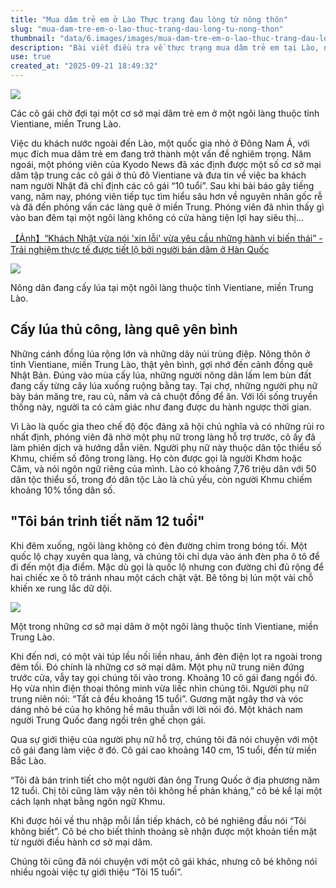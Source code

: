 ```yaml
---
title: "Mua dâm trẻ em ở Lào Thực trạng đau lòng từ nông thôn"
slug: "mua-dam-tre-em-o-lao-thuc-trang-dau-long-tu-nong-thon"
thumbnail: "data/6.images/images/mua-dam-tre-em-o-lao-thuc-trang-dau-long-tu-nong-thon.webp"
description: "Bài viết điều tra về thực trạng mua dâm trẻ em tại Lào, nơi các cô gái trẻ từ nông thôn nghèo bị buộc phải bán dâm cho khách nước ngoài, bao gồm người Nhật và Trung Quốc, với lý do 'không có lựa chọn'."
use: true
created_at: "2025-09-21 18:49:32"
---
```


![](/images/20250921-00000001-yonnana-000-9-view.webp)

Các cô gái chờ đợi tại một cơ sở mại dâm trẻ em ở một ngôi làng thuộc tỉnh Vientiane, miền Trung Lào.

Việc du khách nước ngoài đến Lào, một quốc gia nhỏ ở Đông Nam Á, với mục đích mua dâm trẻ em đang trở thành một vấn đề nghiêm trọng. Năm ngoái, một phóng viên của Kyodo News đã xác định được một số cơ sở mại dâm tập trung các cô gái ở thủ đô Vientiane và đưa tin về việc ba khách nam người Nhật đã chỉ định các cô gái “10 tuổi”. Sau khi bài báo gây tiếng vang, năm nay, phóng viên tiếp tục tìm hiểu sâu hơn về nguyên nhân gốc rễ và đã đến phỏng vấn các làng quê ở miền Trung. Phóng viên đã nhìn thấy gì vào ban đêm tại một ngôi làng không có cửa hàng tiện lợi hay siêu thị...

[【Ảnh】“Khách Nhật vừa nói 'xin lỗi' vừa yêu cầu những hành vi biến thái” - Trải nghiệm thực tế được tiết lộ bởi người bán dâm ở Hàn Quốc](https://www.47news.jp/relation-n/2025071622)

![](/images/20250921-00000001-yonnana-001-9-view.webp)

Nông dân đang cấy lúa tại một ngôi làng thuộc tỉnh Vientiane, miền Trung Lào.

## Cấy lúa thủ công, làng quê yên bình

Những cánh đồng lúa rộng lớn và những dãy núi trùng điệp. Nông thôn ở tỉnh Vientiane, miền Trung Lào, thật yên bình, gợi nhớ đến cảnh đồng quê Nhật Bản. Đúng vào mùa cấy lúa, những người nông dân lấm lem bùn đất đang cấy từng cây lúa xuống ruộng bằng tay. Tại chợ, những người phụ nữ bày bán măng tre, rau củ, nấm và cả chuột đồng để ăn. Với lối sống truyền thống này, người ta có cảm giác như đang được du hành ngược thời gian.

Vì Lào là quốc gia theo chế độ độc đảng xã hội chủ nghĩa và có những rủi ro nhất định, phóng viên đã nhờ một phụ nữ trong làng hỗ trợ trước, cô ấy đã làm phiên dịch và hướng dẫn viên. Người phụ nữ này thuộc dân tộc thiểu số Khmu, chiếm số đông trong làng. Họ còn được gọi là người Khơm hoặc Căm, và nói ngôn ngữ riêng của mình. Lào có khoảng 7,76 triệu dân với 50 dân tộc thiểu số, trong đó dân tộc Lào là chủ yếu, còn người Khmu chiếm khoảng 10% tổng dân số.

## "Tôi bán trinh tiết năm 12 tuổi"

Khi đêm xuống, ngôi làng không có đèn đường chìm trong bóng tối. Một quốc lộ chạy xuyên qua làng, và chúng tôi chỉ dựa vào ánh đèn pha ô tô để đi đến một địa điểm. Mặc dù gọi là quốc lộ nhưng con đường chỉ đủ rộng để hai chiếc xe ô tô tránh nhau một cách chật vật. Bê tông bị lún một vài chỗ khiến xe rung lắc dữ dội.

![](/images/20250921-00000001-yonnana-002-9-view.webp)

Một trong những cơ sở mại dâm ở một ngôi làng thuộc tỉnh Vientiane, miền Trung Lào.

Khi đến nơi, có một vài túp lều nối liền nhau, ánh đèn điện lọt ra ngoài trong đêm tối. Đó chính là những cơ sở mại dâm. Một phụ nữ trung niên đứng trước cửa, vẫy tay gọi chúng tôi vào trong. Khoảng 10 cô gái đang ngồi đó. Họ vừa nhìn điện thoại thông minh vừa liếc nhìn chúng tôi. Người phụ nữ trung niên nói: “Tất cả đều khoảng 15 tuổi”. Gương mặt ngây thơ và vóc dáng nhỏ bé của họ không hề mâu thuẫn với lời nói đó. Một khách nam người Trung Quốc đang ngồi trên ghế chọn gái.

Qua sự giới thiệu của người phụ nữ hỗ trợ, chúng tôi đã nói chuyện với một cô gái đang làm việc ở đó. Cô gái cao khoảng 140 cm, 15 tuổi, đến từ miền Bắc Lào.

“Tôi đã bán trinh tiết cho một người đàn ông Trung Quốc ở địa phương năm 12 tuổi. Chị tôi cũng làm vậy nên tôi không hề phản kháng,” cô bé kể lại một cách lạnh nhạt bằng ngôn ngữ Khmu.

Khi được hỏi về thu nhập mỗi lần tiếp khách, cô bé nghiêng đầu nói “Tôi không biết”. Cô bé cho biết thỉnh thoảng sẽ nhận được một khoản tiền mặt từ người điều hành cơ sở mại dâm.

Chúng tôi cũng đã nói chuyện với một cô gái khác, nhưng cô bé không nói nhiều ngoài việc tự giới thiệu “Tôi 15 tuổi”.